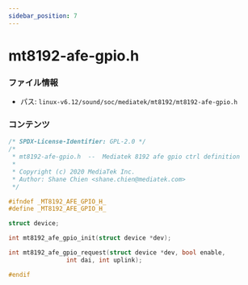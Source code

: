 ```yaml
---
sidebar_position: 7
---
```

# mt8192-afe-gpio.h

### ファイル情報

- パス: `linux-v6.12/sound/soc/mediatek/mt8192/mt8192-afe-gpio.h`

### コンテンツ

```h
/* SPDX-License-Identifier: GPL-2.0 */
/*
 * mt8192-afe-gpio.h  --  Mediatek 8192 afe gpio ctrl definition
 *
 * Copyright (c) 2020 MediaTek Inc.
 * Author: Shane Chien <shane.chien@mediatek.com>
 */

#ifndef _MT8192_AFE_GPIO_H_
#define _MT8192_AFE_GPIO_H_

struct device;

int mt8192_afe_gpio_init(struct device *dev);

int mt8192_afe_gpio_request(struct device *dev, bool enable,
			    int dai, int uplink);

#endif

```
